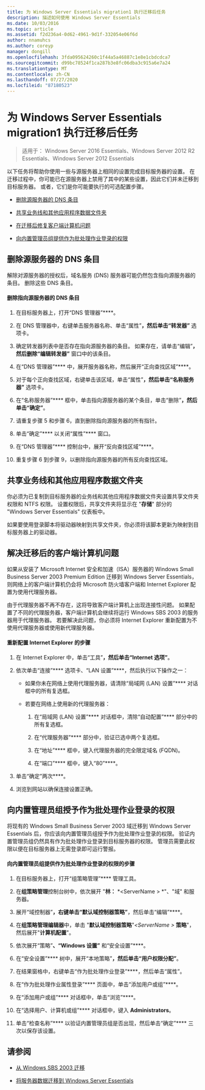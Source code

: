 ```yaml
---
title: 为 Windows Server Essentials migration1 执行迁移后任务
description: 描述如何使用 Windows Server Essentials
ms.date: 10/03/2016
ms.topic: article
ms.assetid: f2d236a4-0d62-4961-9d1f-332054e06f6d
author: nnamuhcs
ms.author: coreyp
manager: dongill
ms.openlocfilehash: 3fda095624260c1f44a5a46887c1e8e1cbdcdca7
ms.sourcegitcommit: d99bc78524f1ca287b3e8fc06dba3c915a6e7a24
ms.translationtype: MT
ms.contentlocale: zh-CN
ms.lasthandoff: 07/27/2020
ms.locfileid: "87180523"
---
```

# <a name="perform-post-migration-tasks-for-windows-server-essentials-migration1"></a>为 Windows Server Essentials migration1 执行迁移后任务

>适用于： Windows Server 2016 Essentials、Windows Server 2012 R2 Essentials、Windows Server 2012 Essentials

以下任务将帮助你使用一些与源服务器上相同的设置完成目标服务器的设置。 在迁移过程中，你可能已在源服务器上禁用了其中的某些设置，因此它们并未迁移到目标服务器。 或者，它们是你可能要执行的可选配置步骤。


-   [删除源服务器的 DNS 条目](Perform-post-migration-tasks-for-Windows-Server-Essentials-migration.md#BKMK_DeleteDNSEntries)

-   [共享业务线和其他应用程序数据文件夹](Perform-post-migration-tasks-for-Windows-Server-Essentials-migration.md#BKMK_ShareLineOfBusinessAndOtherApplications)

-   [在迁移后修复客户端计算机问题](Perform-post-migration-tasks-for-Windows-Server-Essentials-migration.md#BKMK_FixClientComputerIssuesAfterMigrating)

-   [向内置管理员组提供作为批处理作业登录的权限](Perform-post-migration-tasks-for-Windows-Server-Essentials-migration.md#BKMK_AdminGroup)


##  <a name="delete-dns-entries-of-the-source-server"></a><a name="BKMK_DeleteDNSEntries"></a>删除源服务器的 DNS 条目
 解除对源服务器的授权后，域名服务 (DNS) 服务器可能仍然包含指向源服务器的条目。 删除这些 DNS 条目。

#### <a name="to-delete-dns-entries-that-point-to-the-source-server"></a>删除指向源服务器的 DNS 条目

1.  在目标服务器上，打开“DNS 管理器”****。

2.  在 DNS 管理器中，右键单击服务器名称、单击“属性”****，然后单击“转发器”**** 选项卡。

3.  确定转发器列表中是否存在指向源服务器的条目。 如果存在，请单击“编辑”****，然后删除“编辑转发器”**** 窗口中的该条目。

4.  在“DNS 管理器”**** 中，展开服务器名称，然后展开“正向查找区域”****。

5.  对于每个正向查找区域，右键单击该区域，单击“属性”****，然后单击“名称服务器”**** 选项卡。

6.  在“名称服务器”**** 框中，单击指向源服务器的某个条目，单击“删除”****，然后单击“确定”****。

7.  请重复步骤 5 和步骤 6，直到删除指向源服务器的所有指针。

8.  单击“确定”**** 以关闭“属性”**** 窗口。

9. 在“DNS 管理器”**** 控制台中，展开“反向查找区域”****。

10. 重复步骤 6 到步骤 9，以删除指向源服务器的所有反向查找区域。

##  <a name="share-line-of-business-and-other-application-data-folders"></a><a name="BKMK_ShareLineOfBusinessAndOtherApplications"></a>共享业务线和其他应用程序数据文件夹
 你必须为已复制到目标服务器的业务线和其他应用程序数据文件夹设置共享文件夹权限和 NTFS 权限。 设置权限后，共享文件夹将显示在 "**存储**" 部分的 "Windows Server Essentials" 仪表板中。

 如果要使用登录脚本将驱动器映射到共享文件夹，你必须将该脚本更新为映射到目标服务器上的驱动器。

##  <a name="fix-client-computer-issues-after-migrating"></a><a name="BKMK_FixClientComputerIssuesAfterMigrating"></a>解决迁移后的客户端计算机问题
 如果从安装了 Microsoft Internet 安全和加速（ISA）服务器的 Windows Small Business Server 2003 Premium Edition 迁移到 Windows Server Essentials，则网络上的客户端计算机仍会将 Microsoft 防火墙客户端和 Internet Explorer 配置为使用代理服务器。

 由于代理服务器不再不存在，这将导致客户端计算机上出现连接性问题。 如果配置了不同的代理服务器，客户端计算机会继续将运行 Windows SBS 2003 的服务器用于代理服务器。 若要解决此问题，你必须将 Internet Explorer 重新配置为不使用代理服务器或使用新代理服务器。

#### <a name="to-reconfigure-internet-explorer"></a>重新配置 Internet Explorer 的步骤

1.  在 Internet Explorer 中，单击“工具”****，然后单击“Internet 选项”****。

2.  依次单击“连接”**** 选项卡、“LAN 设置”****，然后执行以下操作之一：

    -   如果你未在网络上使用代理服务器，请清除“局域网 (LAN) 设置”**** 对话框中的所有复选框。

    -   若要在网络上使用新的代理服务器：

        1.  在“局域网 (LAN) 设置”**** 对话框中，清除“自动配置”**** 部分中的所有复选框。

        2.  在“代理服务器”**** 部分中，验证已选中两个复选框。

        3.  在“地址”**** 框中，键入代理服务器的完全限定域名 (FQDN)。

        4.  在“端口”**** 框中，键入“80”****。

3.  单击“确定”两次****。

4.  浏览到网站以确保连接设置正确。

##  <a name="give-the-built-in-administrators-group-the-right-to-log-on-as-a-batch-job"></a><a name="BKMK_AdminGroup"></a>向内置管理员组授予作为批处理作业登录的权限
 将现有的 Windows Small Business Server 2003 域迁移到 Windows Server Essentials 后，你应该向内置管理员组授予作为批处理作业登录的权限。 验证内置管理员组仍然具有作为批处理作业登录到目标服务器的权限。 管理员需要此权限以便在目标服务器上无需登录即可运行警报。

#### <a name="to-give-the-built-in-administrators-group-the-right-to-log-on-as-a-batch-job"></a>向内置管理员组提供作为批处理作业登录的权限的步骤

1. 在目标服务器上，打开“组策略管理”**** 管理工具。

2. 在**组策略管理**控制台树中，依次展开 "**林：** *<ServerName \> *"、"域" 和服务器。

3. 展开“域控制器”****，右键单击“默认域控制器策略”****，然后单击“编辑”****。

4. 在**组策略管理编辑器**中，单击 "**默认域控制器策略**"<em><ServerName \> </em>**策略**"，然后展开"**计算机配置**"。

5. 依次展开“策略”****、“Windows 设置”**** 和“安全设置”****。

6. 在“安全设置”**** 树中，展开“本地策略”****，然后单击“用户权限分配”****。

7. 在结果窗格中，右键单击“作为批处理作业登录”****，然后单击“属性”。

8. 在“作为批处理作业属性登录”**** 页面中，单击“添加用户或组”****。

9. 在“添加用户或组”**** 对话框中，单击“浏览”****。

10. 在“选择用户、计算机或组”**** 对话框中，键入 **Administrators**。

11. 单击“检查名称”**** 以验证内置管理员组是否出现，然后单击“确定”**** 三次以保存该设置。

## <a name="see-also"></a>请参阅


-   [从 Windows SBS 2003 迁移](Migrate-Windows-Small-Business-Server-2003-to-Windows-Server-Essentials.md)

-   [将服务器数据迁移到 Windows Server Essentials](Migrate-Server-Data-to-Windows-Server-Essentials.md)

